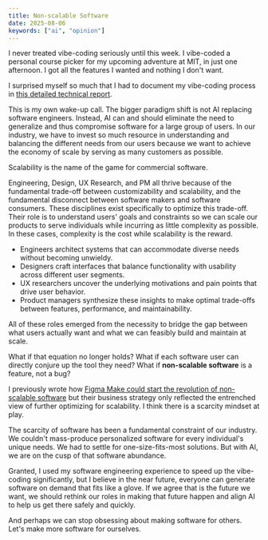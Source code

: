 ```yaml
---
title: Non-scalable Software
date: 2025-08-06
keywords: ["ai", "opinion"]
---
```


I never treated vibe-coding seriously until this week. I vibe-coded a personal course picker for my upcoming adventure at MIT, in just one afternoon. I got all the features I wanted and nothing I don't want.

I surprised myself so much that I had to document my vibe-coding process in [this detailed technical report](./20250806-vibe-coding-mit-course-catalog.md).

This is my own wake-up call. The bigger paradigm shift is not AI replacing software engineers. Instead, AI can and should eliminate the need to generalize and thus compromise software for a large group of users. In our industry, we have to invest so much resource in understanding and balancing the different needs from our users because we want to achieve the economy of scale by serving as many customers as possible.

Scalability is the name of the game for commercial software.

Engineering, Design, UX Research, and PM all thrive because of the fundamental trade-off between customizability and scalability, and the fundamental disconnect between software makers and software consumers. These disciplines exist specifically to optimize this trade-off. Their role is to understand users' goals and constraints so we can scale our products to serve individuals while incurring as little complexity as possible. In these cases, complexity is the cost while scalability is the reward.

- Engineers architect systems that can accommodate diverse needs without becoming unwieldy.
- Designers craft interfaces that balance functionality with usability across different user segments.
- UX researchers uncover the underlying motivations and pain points that drive user behavior.
- Product managers synthesize these insights to make optimal trade-offs between features, performance, and maintainability.

All of these roles emerged from the necessity to bridge the gap between what users actually want and what we can feasibly build and maintain at scale.

What if that equation no longer holds? What if each software user can directly conjure up the tool they need? What if **non-scalable software** is a feature, not a bug?

I previously wrote how [Figma Make could start the revolution of non-scalable software](./20250727-future-of-design.md) but their business strategy only reflected the entrenched view of further optimizing for scalability. I think there is a scarcity mindset at play.

The scarcity of software has been a fundamental constraint of our industry. We couldn't mass-produce personalized software for every individual's unique needs. We had to settle for one-size-fits-most solutions. But with AI, we are on the cusp of that software abundance.

Granted, I used my software engineering experience to speed up the vibe-coding significantly, but I believe in the near future, everyone can generate software on demand that fits like a glove. If we agree that is the future we want, we should rethink our roles in making that future happen and align AI to help us get there safely and quickly.

And perhaps we can stop obsessing about making software for others. Let's make more software for ourselves.
